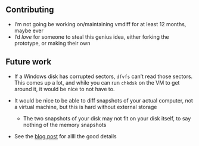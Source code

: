 ## Contributing

* I’m not going be working on/maintaining vmdiff for at least 12 months, maybe ever
* I’d _love_ for someone to steal this genius idea, either forking the prototype, or making their own

## Future work

* If a Windows disk has corrupted sectors, `dfvfs` can’t read those sectors. This comes up a lot, and while you can run `chkdsk` on the VM to get around it, it would be nice to not have to.
* It would be nice to be able to diff snapshots of your actual computer, not a virtual machine, but this is hard without external storage
  * The two snapshots of your disk may not fit on your disk itself, to say nothing of the memory snapshots

* See the [blog post](https://community.atlassian.com/t5/Trust-Security-articles/Introducing-vmdiff-a-tool-to-find-everything-that-changes-on/ba-p/2321969) for allll the good details
